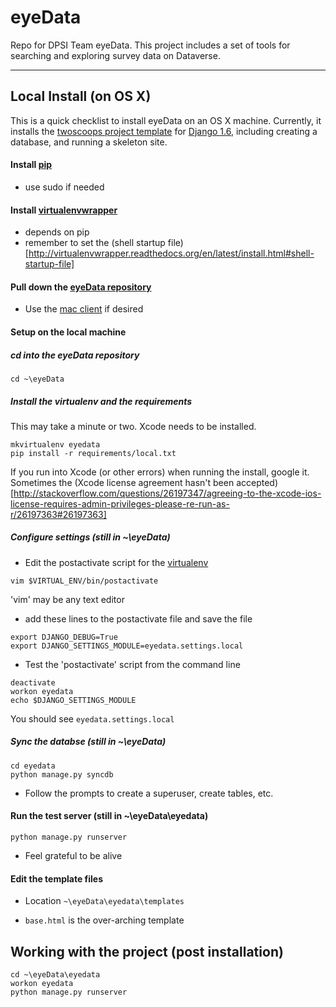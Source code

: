 eyeData
=======

Repo for DPSI Team eyeData. This project includes a set of tools for searching and exploring survey data on Dataverse.


----

## Local Install (on OS X)

This is a quick checklist to install eyeData on an OS X machine.  Currently, it installs the [twoscoops project template](https://github.com/twoscoops/django-twoscoops-project) for [Django 1.6](https://docs.djangoproject.com/en/1.6/), including creating a database, and running a skeleton site. 

#### Install [pip](http://pip.readthedocs.org/en/latest/installing.html)

* use sudo if needed

#### Install [virtualenvwrapper](http://virtualenvwrapper.readthedocs.org/en/latest/install.html)

* depends on pip
* remember to set the (shell startup file)[http://virtualenvwrapper.readthedocs.org/en/latest/install.html#shell-startup-file]


#### Pull down the [eyeData repository](https://github.com/IQSS/eyeData)

* Use the [mac client](https://mac.github.com/) if desired

#### Setup on the local machine

##### cd into the eyeData repository

```
cd ~\eyeData
```

##### Install the virtualenv and the requirements

This may take a minute or two.  Xcode needs to be installed.
    
```
mkvirtualenv eyedata
pip install -r requirements/local.txt
```

If you run into Xcode (or other errors) when running the install, google it.  Sometimes the (Xcode license agreement hasn't been accepted)[http://stackoverflow.com/questions/26197347/agreeing-to-the-xcode-ios-license-requires-admin-privileges-please-re-run-as-r/26197363#26197363]

##### Configure settings (still in ~\eyeData)

* Edit the postactivate script for the [virtualenv](http://virtualenv.readthedocs.org/en/latest/)

```
vim $VIRTUAL_ENV/bin/postactivate
```

'vim' may be any text editor

* add these lines to the postactivate file and save the file

```
export DJANGO_DEBUG=True
export DJANGO_SETTINGS_MODULE=eyedata.settings.local
```

* Test the 'postactivate' script from the command line

```
deactivate
workon eyedata
echo $DJANGO_SETTINGS_MODULE
```

You should see ```eyedata.settings.local```

##### Sync the databse (still in ~\eyeData)

```
cd eyedata
python manage.py syncdb
```

* Follow the prompts to create a superuser, create tables, etc.

#### Run the test server (still in ~\eyeData\eyedata)

```
python manage.py runserver
```

* Feel grateful to be alive

#### Edit the template files

* Location ```~\eyeData\eyedata\templates```

* ```base.html``` is the over-arching template


## Working with the project (post installation)

```
cd ~\eyeData\eyedata
workon eyedata
python manage.py runserver
```

